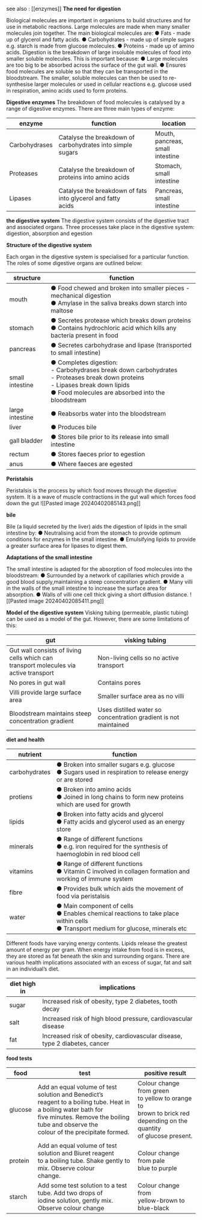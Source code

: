 see also :
[[enzymes]]
**The need for digestion**

Biological molecules are important in organisms to build structures and for use in metabolic
reactions. Large molecules are made when many smaller molecules join together. The main
biological molecules are:
● Fats - made up of glycerol and fatty acids.
● Carbohydrates - made up of simple sugars e.g. starch is made from glucose molecules.
● Proteins - made up of amino acids.
Digestion is the breakdown of large insoluble molecules of food into smaller soluble molecules.
This is important because:
● Large molecules are too big to be absorbed across the surface of the gut wall.
● Ensures food molecules are soluble so that they can be transported in the bloodstream.
The smaller, soluble molecules can then be used to re-synthesise larger molecules or used in
cellular reactions e.g. glucose used in respiration, amino acids used to form proteins.

**Digestive enzymes**
The breakdown of food molecules is catalysed by a range of digestive enzymes. There are three
main types of enzyme:

| enzyme        | function                                                        | location                            |
| ------------- | --------------------------------------------------------------- | ----------------------------------- |
| Carbohydrases | Catalyse the breakdown of carbohydrates into simple<br>sugars   | Mouth, pancreas,<br>small intestine |
| Proteases     | Catalyse the breakdown of proteins into amino acids             | Stomach, small<br>intestine         |
| Lipases       | Catalyse the breakdown of fats into glycerol and fatty<br>acids | Pancreas, small<br>intestine        |
**the digestive system**
The digestive system consists of the digestive tract and associated organs.
Three processes take place in the digestive system: digestion, absorption and egestion

**Structure of the digestive system**

Each organ in the digestive system is specialised for a particular function. The roles of some
digestive organs are outlined below:

| structure       | function                                                                                                                                                                                   |
| --------------- | ------------------------------------------------------------------------------------------------------------------------------------------------------------------------------------------ |
| mouth           | ● Food chewed and broken into smaller pieces - mechanical digestion<br>● Amylase in the saliva breaks down starch into maltose                                                             |
| stomach         | ● Secretes protease which breaks down proteins<br>● Contains hydrochloric acid which kills any bacteria present in food                                                                    |
| pancreas        | ● Secretes carbohydrase and lipase (transported to small intestine)                                                                                                                        |
| small intestine | ● Completes digestion:<br>- Carbohydrases break down carbohydrates<br>- Proteases break down proteins<br>- Lipases break down lipids<br>● Food molecules are absorbed into the bloodstream |
| large intestine | ● Reabsorbs water into the bloodstream                                                                                                                                                     |
| liver           | ● Produces bile                                                                                                                                                                            |
| gall bladder    | ● Stores bile prior to its release into small intestine                                                                                                                                    |
| rectum          | ● Stores faeces prior to egestion                                                                                                                                                          |
| anus            | ● Where faeces are egested                                                                                                                                                                 |

**Peristalsis**

Peristalsis is the process by which food moves through the digestive system. It is a wave of muscle contractions in the gut wall which forces food down the gut
![[Pasted image 20240402085143.png]]

**bile**

Bile (a liquid secreted by the liver) aids the digestion of lipids in the small intestine by:
● Neutralising acid from the stomach to provide optimum conditions for enzymes in the small
intestine.
● Emulsifying lipids to provide a greater surface area for lipases to digest them.

**Adaptations of the small intestine**

The small intestine is adapted for the absorption of food molecules into the bloodstream:
● Surrounded by a network of capillaries which provide a good blood supply,maintaining a steep concentration gradient.
● Many villi in the walls of the small intestine to increase the surface area for absorption.
● Walls of villi one cell thick giving a short diffusion distance.
![[Pasted image 20240402085411.png]]

**Model of the digestive system**
Visking tubing (permeable, plastic tubing) can be used as a model of the gut. However, there are some limitations of this:

| gut                                                                                     | visking tubing                                                   |
| --------------------------------------------------------------------------------------- | ---------------------------------------------------------------- |
| Gut wall consists of living cells which can<br>transport molecules via active transport | Non-living cells so no active transport                          |
| No pores in gut wall                                                                    | Contains pores                                                   |
| Villi provide large surface area                                                        | Smaller surface area as no villi                                 |
| Bloodstream maintains steep concentration gradient                                      | Uses distilled water so concentration gradient is not maintained |

**diet and health**


| nutrient      | function                                                                                                                             |
| ------------- | ------------------------------------------------------------------------------------------------------------------------------------ |
| carbohydrates | ● Broken into smaller sugars e.g. glucose<br>● Sugars used in respiration to release energy or are stored                            |
| protiens      | ● Broken into amino acids<br>● Joined in long chains to form new proteins which are used for growth                                  |
| lipids        | ● Broken into fatty acids and glycerol<br>● Fatty acids and glycerol used as an energy store                                         |
| minerals      | ● Range of different functions<br>● e.g. iron required for the synthesis of haemoglobin in red blood cell                            |
| vitamins      | ● Range of different functions<br>● Vitamin C involved in collagen formation and working of immune system                            |
| fibre         | ● Provides bulk which aids the movement of food via peristalsis                                                                      |
| water         | ● Main component of cells<br>● Enables chemical reactions to take place within cells<br>● Transport medium for glucose, minerals etc |
Different foods have varying energy contents. Lipids release the greatest amount of energy per
gram. When energy intake from food is in excess, they are stored as fat beneath the skin and
surrounding organs.
There are various health implications associated with an excess of sugar, fat and salt in an
individual’s diet.


| diet high in | implications                                                               |
| ------------ | -------------------------------------------------------------------------- |
| sugar        | Increased risk of obesity, type 2 diabetes, tooth decay                    |
| salt         | Increased risk of high blood pressure, cardiovascular disease              |
| fat          | Increased risk of obesity, cardiovascular disease, type 2 diabetes, cancer |

**food tests**


| food    | test                                                                                                                                                                                                             | positive result                                                                                                              |
| ------- | ---------------------------------------------------------------------------------------------------------------------------------------------------------------------------------------------------------------- | ---------------------------------------------------------------------------------------------------------------------------- |
| glucose | Add an equal volume of test solution and Benedict’s<br>reagent to a boiling tube. Heat in a boiling water bath for<br>five minutes. Remove the boiling tube and observe the<br>colour of the precipitate formed. | Colour change from green<br>to yellow to orange to<br>brown to brick red<br>depending on the quantity<br>of glucose present. |
| protein | Add an equal volume of test solution and Biuret reagent<br>to a boiling tube. Shake gently to mix. Observe colour<br>change.                                                                                     | Colour change from pale<br>blue to purple                                                                                    |
| starch  | Add some test solution to a test tube. Add two drops of<br>iodine solution, gently mix. Observe colour change                                                                                                    | Colour change from<br>yellow-brown to blue-black                                                                             |


